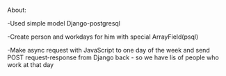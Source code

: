 About:

-Used simple model Django-postgresql

-Create person and workdays for him with special ArrayField(psql)

-Make async request with JavaScript to one day of the week and send POST request-response from Django back - so we have lis of people who work at that day
